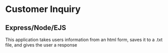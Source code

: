 # Customer Inquiry
## Express/Node/EJS

This application takes users information from an html form, saves it to a .txt file, and gives the user a response
